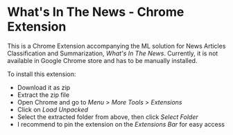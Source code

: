 # What's In The News - Chrome Extension

This is a Chrome Extension accompanying the ML solution for News Articles Classification and Summarization, *What's In The News*. Currently, it is not available in Google Chrome store and has to be manually installed.

To install this extension:

- Download it as zip
- Extract the zip file
- Open Chrome and go to *Menu* > *More Tools* > *Extensions*
- Click on *Load Unpacked*
- Select the extracted folder from above, then click *Select Folder*
- I recommend to pin the extension on the *Extensions Bar* for easy access
